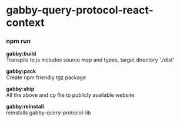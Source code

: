 
# gabby-query-protocol-react-context

### npm run
**gabby:build**  
Transpile to js includes source map
and types, target directory './dist'

**gabby:pack**  
Create npm friendly tgz package

**gabby:ship**  
All the above and cp file to
publicly available website

**gabby:reinstall**  
reinstalls gabby-query-protocol-lib